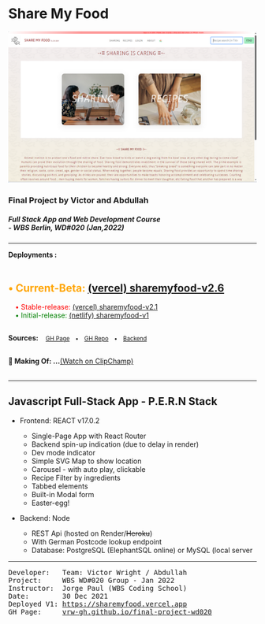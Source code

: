 # Share My Food

<a href="https://sharemyfood.vercel.app"><img src="https://raw.githubusercontent.com/vrw-GH/assets/main/repo-media/share-my-food/Screenshot.png"></a>
<br />
<h3>Final Project by Victor and Abdullah</h3>
<h5><strong>Full Stack App and Web Development Course</strong>
<br />
- WBS Berlin, WD#020 (Jan,2022)</h5>
<hr />
<strong>Deployments :</strong>
<br />
&emsp;<h2 style="color: orange">• Current-Beta: <a href="https://sharemyfood-prerelease.vercel.app">(vercel) sharemyfood-v2.6</a></h2>
&emsp;<span style="color: red">• Stable-release: <a href="https://sharemyfood.vercel.app">(vercel) sharemyfood-v2.1</a></span>
<br />
&emsp;<span style="color: green">• Initial-release: <a href="https://vrwgh-finalprojectwd020.netlify.app">(netlify) sharemyfood-v1</a></span>
<h2></h2>
<strong>Sources:</strong><small> &emsp;<a href="https://vrw-gh.github.io/final-project-wd020">GH Page</a>&emsp;•&emsp;<a href="https://github.com/vrw-GH/final-project-wd020">GH Repo</a>&emsp;•&emsp;<a href="https://vrw-gh.github.io/sharemyfood-backend/">Backend</a></small>
<br />
<h2></h2>
<strong>🎥 Making Of: ...</strong><a href="https://clipchamp.com/watch/mT0F1UjGS6m?utm_source=embed&utm_medium=embed&utm_campaign=watch" target="_blank">(Watch on ClipChamp)</a>
<br />
<object data="https://vrw-gh.github.io/final-project-wd020/project-basics/SMF-Presentation.mp4" width="400" height="300"></object>
<br />
<hr />
<h2>Javascript Full-Stack App - P.E.R.N Stack</h2>

- Frontend: REACT v17.0.2
  - Single-Page App with React Router
  - Backend spin-up indication (due to delay in render)
  - Dev mode indicator
  - Simple SVG Map to show location
  - Carousel - with auto play, clickable
  - Recipe Filter by ingredients
  - Tabbed elements
  - Built-in Modal form  
  - Easter-egg!

- Backend: Node
  - REST Api (hosted on Render/~~Heroku~~)
  - With German Postcode lookup endpoint
  - Database: PostgreSQL (ElephantSQL online) or MySQL (local server
<!-- - Other:
  - xxx -->
<object data="./project-basics/app-features.txt" width="100%" height="auto" style="margin: 0"></object>

---

<pre>
Developer:   Team: Victor Wright / Abdullah
Project:     WBS WD#020 Group - Jan 2022
Instructor:  Jorge Paul (WBS Coding School)
Date:        30 Dec 2021
Deployed V1: <a href="https://sharemyfood.vercel.app">https://sharemyfood.vercel.app</a>
GH Page:     <a href="https://vrw-gh.github.io/final-project-wd020/">vrw-gh.github.io/final-project-wd020</a>
</pre>
